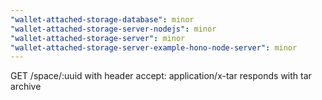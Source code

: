 ```yaml
---
"wallet-attached-storage-database": minor
"wallet-attached-storage-server-nodejs": minor
"wallet-attached-storage-server": minor
"wallet-attached-storage-server-example-hono-node-server": minor
---
```


GET /space/:uuid with header accept: application/x-tar responds with tar archive
